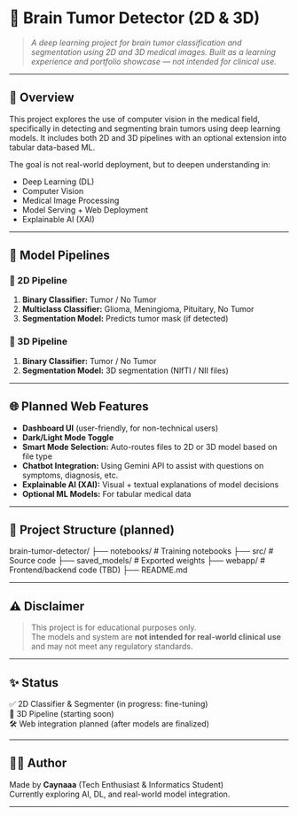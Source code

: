 # 🧠 Brain Tumor Detector (2D & 3D)

> *A deep learning project for brain tumor classification and segmentation using 2D and 3D medical images. Built as a learning experience and portfolio showcase — not intended for clinical use.*

---

## 📌 Overview

This project explores the use of computer vision in the medical field, specifically in detecting and segmenting brain tumors using deep learning models. It includes both 2D and 3D pipelines with an optional extension into tabular data-based ML.

The goal is not real-world deployment, but to deepen understanding in:
- Deep Learning (DL)
- Computer Vision
- Medical Image Processing
- Model Serving + Web Deployment
- Explainable AI (XAI)

---

## 🧠 Model Pipelines

### 🔹 2D Pipeline
1. **Binary Classifier:** Tumor / No Tumor
2. **Multiclass Classifier:** Glioma, Meningioma, Pituitary, No Tumor
3. **Segmentation Model:** Predicts tumor mask (if detected)

### 🔸 3D Pipeline
1. **Binary Classifier:** Tumor / No Tumor
2. **Segmentation Model:** 3D segmentation (NIfTI / NII files)

---

## 🌐 Planned Web Features

- **Dashboard UI** (user-friendly, for non-technical users)
- **Dark/Light Mode Toggle**
- **Smart Mode Selection:** Auto-routes files to 2D or 3D model based on file type
- **Chatbot Integration:** Using Gemini API to assist with questions on symptoms, diagnosis, etc.
- **Explainable AI (XAI):** Visual + textual explanations of model decisions
- **Optional ML Models:** For tabular medical data

---

## 📁 Project Structure (planned)

brain-tumor-detector/
├── notebooks/ # Training notebooks
├── src/ # Source code
├── saved_models/ # Exported weights
├── webapp/ # Frontend/backend code (TBD)
├── README.md

---

## ⚠️ Disclaimer

> This project is for educational purposes only.  
> The models and system are **not intended for real-world clinical use** and may not meet any regulatory standards.

---

## ✨ Status

✅ 2D Classifier & Segmenter (in progress: fine-tuning)  
🔄 3D Pipeline (starting soon)  
🛠️ Web integration planned (after models are finalized)

---

## 👨‍💻 Author

Made by **Caynaaa** (Tech Enthusiast & Informatics Student)  
Currently exploring AI, DL, and real-world model integration.

---
